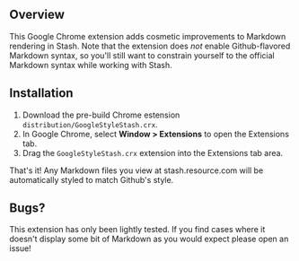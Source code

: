 ## Overview

This Google Chrome extension adds cosmetic improvements to Markdown rendering in Stash. Note that the extension does *not* enable Github-flavored Markdown syntax, so you'll still want to constrain yourself to the official Markdown syntax while working with Stash.

## Installation

1. Download the pre-build Chrome estension `distribution/GoogleStyleStash.crx`.
2. In Google Chrome, select **Window > Extensions** to open the Extensions tab.
3. Drag the `GoogleStyleStash.crx` extension into the Extensions tab area.

That's it! Any Markdown files you view at stash.resource.com will be automatically styled to match Github's style.

## Bugs?

This extension has only been lightly tested. If you find cases where it doesn't display some bit of Markdown as you would expect please open an issue!